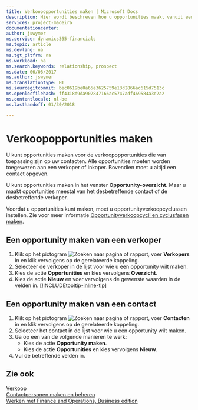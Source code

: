 ```yaml
---
title: Verkoopopportunities maken | Microsoft Docs
description: Hier wordt beschreven hoe u opportunities maakt vanuit een verkoper of contact in Finance and Operations, Business edition.
services: project-madeira
documentationcenter: 
author: jswymer
ms.service: dynamics365-financials
ms.topic: article
ms.devlang: na
ms.tgt_pltfrm: na
ms.workload: na
ms.search.keywords: relationship, prospect
ms.date: 06/06/2017
ms.author: jswymer
ms.translationtype: HT
ms.sourcegitcommit: bec0619be0a65e3625759e13d2866ac615d7513c
ms.openlocfilehash: ff4318d9da902847166ac5747adf469584a3d2a2
ms.contentlocale: nl-be
ms.lasthandoff: 01/30/2018

---
```

# <a name="create-sales-opportunities"></a>Verkoopopportunities maken
U kunt opportunities maken voor de verkoopopportunities die van toepassing zijn op uw contacten. Alle opportunities moeten worden toegewezen aan een verkoper of inkoper. Bovendien moet u altijd een contact opgeven.

U kunt opportunities maken in het venster **Opportunity-overzicht**. Maar u maakt opportunities meestal van het desbetreffende contact of de desbetreffende verkoper.

Voordat u opportunities kunt maken, moet u opportunityverkoopcyclussen instellen. Zie voor meer informatie [Opportunityverkoopcycli en cyclusfasen maken](marketing-how-setup-opportunity-sales-cycles-stages.md).

## <a name="to-create-an-opportunity-from-a-salesperson"></a>Een opportunity maken van een verkoper
1. Klik op het pictogram ![Zoeken naar pagina of rapport](media/ui-search/search_small.png "pictogram Zoeken naar pagina of rapport"), voer **Verkopers** in en klik vervolgens op de gerelateerde koppeling.
2. Selecteer de verkoper in de lijst voor wie u een opportunity wilt maken.
3. Kies de actie **Opportunities** en kies vervolgens **Overzicht**.
4. Kies de actie **Nieuw** en voer vervolgens de gewenste waarden in de velden in. [!INCLUDE[tooltip-inline-tip](includes/tooltip-inline-tip_md.md)]  



## <a name="to-create-an-opportunity-from-a-contact"></a>Een opportunity maken van een contact
1. Klik op het pictogram ![Zoeken naar pagina of rapport](media/ui-search/search_small.png "pictogram Zoeken naar pagina of rapport"), voer **Contacten** in en klik vervolgens op de gerelateerde koppeling.
2. Selecteer het contact in de lijst voor wie u een opportunity wilt maken.
3. Ga op een van de volgende manieren te werk:
   * Kies de actie **Opportunity maken**.
   * Kies de actie **Opportunities** en kies vervolgens **Nieuw**.
4. Vul de betreffende velden in.

## <a name="see-also"></a>Zie ook
[Verkoop](sales-manage-sales.md)  
[Contactpersonen maken en beheren](marketing-contacts.md)  
[Werken met Finance and Operations, Business edition](ui-work-product.md)

